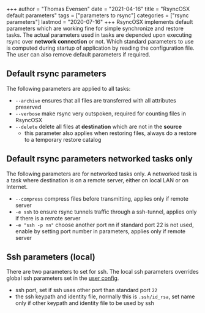 +++
author = "Thomas Evensen"
date = "2021-04-16"
title =  "RsyncOSX default parameters"
tags = ["parameters to rsync"]
categories = ["rsync parameters"]
lastmod = "2020-07-16"
+++
RsyncOSX implements default parameters which are working fine for simple synchronize and restore tasks. The actual parameters used in tasks are depended upon executing rsync over **network connection** or not. Which standard parameters to use is computed during startup of application by reading the configuration file. The user can also remove default parameters if required.

## Default rsync parameters

The following parameters are applied to all tasks:

- `--archive` ensures that all files are transferred with all attributes preserved
- `--verbose` make rsync very outspoken, required for counting files in RsyncOSX
- `--delete` delete all files at **destination** which are not in the **source**
	- this parameter also applies when restoring files, always do a restore to a temporary restore catalog

## Default rsync parameters networked tasks only

The following parameters are for networked tasks only. A networked task is a task where destination is on a remote server, either on local LAN or on Internet.

- `--compress` compress files before transmitting, applies only if remote server
- `-e ssh` to ensure rsync tunnels traffic through a ssh-tunnel, applies only if there is a remote server
- `-e "ssh -p nn"` choose another port nn if standard port 22 is not used, enable by setting port number in parameters, applies only if remote server

## Ssh parameters (local)

There are two parameters to set for ssh. The local ssh parameters overrides global ssh parameters set in the [user config](/post/userconfiguration/).

- ssh port, set if ssh uses other port than standard port `22`
- the ssh keypath and identity file, normally this is `.ssh/id_rsa`, set name only if other keypath and identity file to be used by ssh